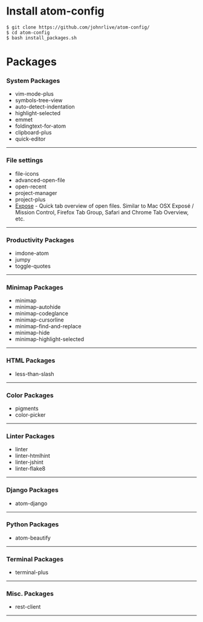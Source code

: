 # Install atom-config

```
$ git clone https://github.com/johnrlive/atom-config/
$ cd atom-config
$ bash install_packages.sh
```

# Packages

### System Packages
- vim-mode-plus
- symbols-tree-view
- auto-detect-indentation
- highlight-selected
- emmet
- foldingtext-for-atom
- clipboard-plus
- quick-editor

****

### File settings
- file-icons
- advanced-open-file
- open-recent
- project-manager
- project-plus
- [Expose](https://atom.io/packages/expose/) - Quick tab overview of open files. Similar to Mac OSX Exposé / Mission Control, Firefox Tab Group, Safari and Chrome Tab Overview, etc.

****


### Productivity Packages
- imdone-atom
- jumpy
- toggle-quotes

****

### Minimap Packages
- minimap
- minimap-autohide
- minimap-codeglance
- minimap-cursorline
- minimap-find-and-replace
- minimap-hide
- minimap-highlight-selected

****

### HTML Packages
- less-than-slash

****

### Color Packages
- pigments
- color-picker

****

### Linter Packages
- linter
- linter-htmlhint
- linter-jshint
- linter-flake8

****

### Django Packages
- atom-django

****

### Python Packages
- atom-beautify

****

### Terminal Packages
- terminal-plus

****

### Misc. Packages
- rest-client

****
